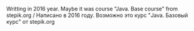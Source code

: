 Writting in 2016 year. Maybe it was course "Java. Base course" from stepik.org / Написано в 2016 году. Возможно это курс "Java. Базовый курс" от stepik.org
